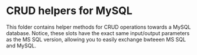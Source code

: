 
# CRUD helpers for MySQL

This folder contains helper methods for CRUD operations towards a MySQL database. Notice, these slots have
the exact same input/output parameters as the MS SQL version, allowing you to easily exchange bwteeen MS SQL and MySQL.
